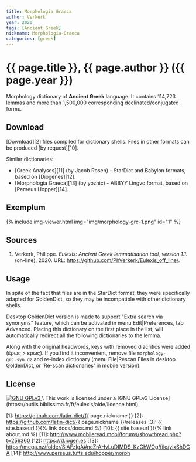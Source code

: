 ```yaml
---
title: Morphologia Graeca
author: Verkerk
year: 2020
tags: [Ancient Greek]
nickname: Morphologia-Graeca
categories: [greek]
---
```

# {{ page.title }}, {{ page.author }} ({{ page.year }})

Morphology dictionary of **Ancient Greek** language. It contains 114,723 lemmas and more than 1,500,000 corresponding declinated/conjugated forms.


## Download

[Download][2] files compiled for dictionary shells. Files in other formats can be produced [by request][10].

Similar dictionaries:

- [Greek Analyses][11] (by Jacob Rosen) - StarDict and Babylon formats, based on [Diogenes][12].
- [Morphologia Graeca][13] (by yozhic) - ABBYY Lingvo format, based on [Perseus Hopper][14].


## Exemplum

{% include img-viewer.html img="img/morphology-grc-1.png" id="1" %}


## Sources

1. Verkerk, Philippe. _Eulexis: Ancient Greek lemmatisation tool, version 1.1._ (on-line), 2020. URL: <https://github.com/PhVerkerk/Eulexis_off_line/>.


## Usage

In spite of the fact that files are in the StarDict format, they were specifically adapted for GoldenDict, so they may be incompatible with other dictionary shells.

Desktop GoldenDict version is made to support "Extra search via synonyms" feature, which can be activated in menu Edit\|Preferences, tab Advanced. Placing this dictionary on the first place in the list, will automatically redirect all the following dictionaries to the lemma.

Along with the original headwords, keys with removed diacritics were added (ἔρως > ερως). If you find it inconvenient, remove file `morphology-grc.syn.dz` and re-index dictionary (menu File\|Rescan Files in desktop GoldenDict, or 'Re-scan dictionaries' in mobile version).


## License

<a rel="license" href="https://outils.biblissima.fr/fr/eulexis/aide/licence.html">
  <img alt="GNU GPLv3"
       style="filter: grayscale(1); -webkit-filter: grayscale(1);"
       src="https://www.gnu.org/graphics/gplv3-with-text-84x42.png"/>
</a> \
This work is licensed under a [GNU GPLv3 License](https://outils.biblissima.fr/fr/eulexis/aide/licence.html).

[1]: https://github.com/latin-dict/{{ page.nickname }}
[2]: https://github.com/latin-dict/{{ page.nickname }}/releases
[3]: {{ site.baseurl }}{% link docs/docs.md %}
[10]: {{ site.baseurl }}{% link about.md %}
[11]: http://www.mobileread.mobi/forums/showthread.php?t=256360
[12]: https://d.iogen.es
[13]: https://mega.nz/folder/SlAFzIgA#ncZrAHvLuDIMDS_KzGhWOg/file/ylxShDCA
[14]: http://www.perseus.tufts.edu/hopper/morph

